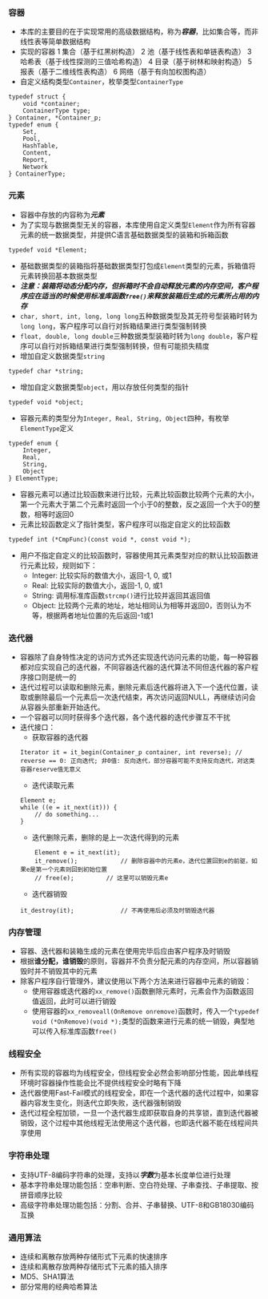 ### 容器
- 本库的主要目的在于实现常用的高级数据结构，称为***容器***，比如集合等，而非线性表等简单数据结构
- 实现的容器
	1 集合（基于红黑树构造）
	2 池（基于线性表和单链表构造）
	3 哈希表（基于线性探测的三值哈希构造）
	4 目录（基于树林和映射构造）
	5 报表（基于二维线性表构造）
	6 网络（基于有向加权图构造）
- 自定义结构类型`Container`，枚举类型`ContainerType`
```
typedef struct {
	void *container;
	ContainerType type;
} Container, *Container_p;
typedef enum {
	Set,
	Pool,
	HashTable,
	Content,
	Report,
	Network
} ContainerType;
```

### 元素
- 容器中存放的内容称为***元素***
- 为了实现与数据类型无关的容器，本库使用自定义类型`Element`作为所有容器元素的统一数据类型，并提供C语言基础数据类型的装箱和拆箱函数
```
typedef void *Element;
```
- 基础数据类型的装箱指将基础数据类型打包成`Element`类型的元素，拆箱值将元素转换回基本数据类型
- ***注意：装箱将动态分配内存，但拆箱时不会自动释放元素的内存空间，客户程序应在适当的时候使用标准库函数`free()`来释放装箱后生成的元素所占用的内存***
- `char, short, int, long, long long`五种数据类型及其无符号型装箱时转为`long long`，客户程序可以自行对拆箱结果进行类型强制转换
- `float, double, long double`三种数据类型装箱时转为`long double`，客户程序可以自行对拆箱结果进行类型强制转换，但有可能损失精度
- 增加自定义数据类型`string`
```
typedef char *string;
```
- 增加自定义数据类型`object`，用以存放任何类型的指针
```
typedef void *object;
```
- 容器元素的类型分为`Integer, Real, String, Object`四种，有枚举`ElementType`定义
```
typedef enum {
	Integer,
	Real,
	String,
	Object
} ElementType;
```
- 容器元素可以通过比较函数来进行比较，元素比较函数比较两个元素的大小，第一个元素大于第二个元素时返回一个小于0的整数，反之返回一个大于0的整数，相等时返回0
- 元素比较函数定义了指针类型，客户程序可以指定自定义的比较函数
```
typedef int (*CmpFunc)(const void *, const void *);
```
- 用户不指定自定义的比较函数时，容器使用其元素类型对应的默认比较函数进行元素比较，规则如下：
	- Integer: 比较实际的数值大小，返回-1, 0, 或1
	- Real: 比较实际的数值大小，返回-1, 0, 或1
	- String: 调用标准库函数`strcmp()`进行比较并返回其返回值
	- Object: 比较两个元素的地址，地址相同认为相等并返回0，否则认为不等，根据两者地址位置的先后返回-1或1

### 迭代器
- 容器除了自身特性决定的访问方式外还实现迭代访问元素的功能，每一种容器都对应实现自己的迭代器，不同容器迭代器的迭代算法不同但迭代器的客户程序接口则是统一的
- 迭代过程可以读取和删除元素，删除元素后迭代器将进入下一个迭代位置，读取或删除最后一个元素后一次迭代结束，再次访问返回NULL，再继续访问会从容器头部重新开始迭代。
- 一个容器可以同时获得多个迭代器，各个迭代器的迭代步骤互不干扰
- 迭代接口：
	- 获取容器的迭代器
	```
	Iterator it = it_begin(Container_p container, int reverse);	// reverse == 0: 正向迭代; 非0值: 反向迭代，部分容器可能不支持反向迭代，对这类容器reserve值无意义
	```
	- 迭代读取元素
	```
	Element e;
	while ((e = it_next(it))) {
		// do something...
	}
	```
	- 迭代删除元素，删除的是上一次迭代得到的元素
	```
		Element e = it_next(it);
		it_remove();			// 删除容器中的元素e，迭代位置回到e的前驱，如果e是第一个元素则回到初始位置
		// free(e);			// 这里可以销毁元素e
	```
	- 迭代器销毁
	```
	it_destroy(it);				// 不再使用后必须及时销毁迭代器
	```

### 内存管理
- 容器、迭代器和装箱生成的元素在使用完毕后应由客户程序及时销毁
- 根据**谁分配，谁销毁**的原则，容器并不负责分配元素的内存空间，所以容器销毁时并不销毁其中的元素
- 除客户程序自行管理外，建议使用以下两个方法来进行容器中元素的销毁：
	- 使用容器或迭代器的`xx_remove()`函数删除元素时，元素会作为函数返回值返回，此时可以进行销毁
	- 使用容器的`xx_removeall(OnRemove onremove)`函数时，传入一个`typedef void (*OnRemove)(void *);`类型的函数来进行元素的统一销毁，典型地可以传入标准库函数`free()`

### 线程安全
- 所有实现的容器均为线程安全，但线程安全必然会影响部分性能，因此单线程环境时容器操作性能会比不提供线程安全时略有下降
- 迭代器使用Fast-Fail模式的线程安全，即在一个迭代器的迭代过程中，如果容器内容发生变化，则迭代立即失败，迭代器强制销毁
- 迭代过程全程加锁，一旦一个迭代器生成即获取自身的共享锁，直到迭代器被销毁，这个过程中其他线程无法使用这个迭代器，也即迭代器不能在线程间共享使用

### 字符串处理
- 支持UTF-8编码字符串的处理，支持以***字数***为基本长度单位进行处理
- 基本字符串处理功能包括：空串判断、空白符处理、子串查找、子串提取、按拼音顺序比较
- 高级字符串处理功能包括：分割、合并、子串替换、UTF-8和GB18030编码互换

### 通用算法
- 连续和离散存放两种存储形式下元素的快速排序
- 连续和离散存放两种存储形式下元素的插入排序
- MD5、SHA1算法
- 部分常用的经典哈希算法

